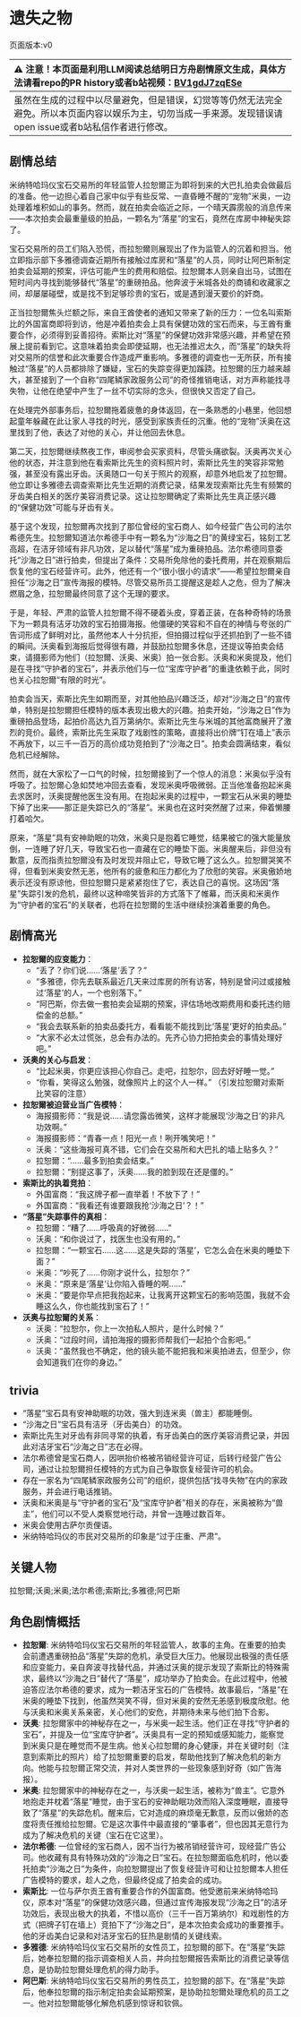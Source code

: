 # 遗失之物
页面版本:v0
 

| :warning: 注意！本页面是利用LLM阅读总结明日方舟剧情原文生成，具体方法请看repo的PR history或者b站视频：[BV1gdJ7zqESe](https://www.bilibili.com/video/BV1gdJ7zqESe/)         |
|:----------------------------|
| 虽然在生成的过程中以尽量避免，但是错误，幻觉等等仍然无法完全避免。所以本页面内容以娱乐为主，切勿当成一手来源。发现错误请open issue或者b站私信作者进行修改。|



## 剧情总结
米纳特哈玛仪宝石交易所的年轻监管人拉恕爾正为即将到来的大巴扎拍卖会做最后的准备。他一边担心着自己家中似乎有些反常、一直昏睡不醒的“宠物”米奥，一边处理着堆积如山的事务。然而，就在拍卖会临近之际，一个晴天霹雳般的消息传来——本次拍卖会最重量级的拍品，一颗名为“落星”的宝石，竟然在库房中神秘失踪了。

宝石交易所的员工们陷入恐慌，而拉恕爾则展现出了作为监管人的沉着和担当。他立即指示部下多雅德调查近期所有接触过库房和“落星”的人员，同时让阿巴斯制定拍卖会延期的预案，评估可能产生的费用和赔偿。拉恕爾本人则亲自出马，试图在短时间内寻找到能够替代“落星”的重磅拍品。他奔波于米城各处的商铺和收藏家之间，却屡屡碰壁，或是找不到足够珍贵的宝石，或是遇到漫天要价的奸商。

正当拉恕爾焦头烂额之际，来自王酋使者的通知又带来了新的压力：一位名叫索斯比的外国富商即将到访，他是冲着拍卖会上具有保健功效的宝石而来，与王酋有重要合作，必须得到妥善招待。索斯比对“落星”的保健功效非常感兴趣，并希望在预展上提前看到它。这意味着拍卖会即使延期，也无法推迟太久，而“落星”的缺失将对交易所的信誉和此次重要合作造成严重影响。多雅德的调查也一无所获，所有接触过“落星”的人员都排除了嫌疑，宝石的失踪变得更加蹊跷。拉恕爾的压力越来越大，甚至接到了一个自称“四尾鳞家政服务公司”的奇怪推销电话，对方声称能找寻失物，让他在绝望中产生了一丝不切实际的念头，但很快又否定了自己。

在处理完外部事务后，拉恕爾拖着疲惫的身体返回，在一条熟悉的小巷里，他回想起童年躲藏在此让家人寻找的时光，感受到家族责任的沉重。他的“宠物”沃奥在这里找到了他，表达了对他的关心，并让他回去休息。

第二天，拉恕爾继续熬夜工作，审阅参会买家资料，尽管头痛欲裂。沃奥再次关心他的状态，并注意到他在看索斯比先生的资料照片时，索斯比先生的笑容非常勉强，甚至没有露出牙齿。沃奥随口一句关于照片的观察，却意外地启发了拉恕爾。他立即让多雅德去调查索斯比先生近期的消费记录，结果发现索斯比先生有频繁的牙齿美白相关的医疗美容消费记录。这让拉恕爾确定了索斯比先生真正感兴趣的“保健功效”可能与牙齿有关。

基于这个发现，拉恕爾再次找到了那位曾经的宝石商人、如今经营广告公司的法尔希德先生。拉恕爾知道法尔希德手中有一颗名为“沙海之日”的黄绿宝石，铭刻工艺高超，在洁牙领域有非凡功效，足以替代“落星”成为重磅拍品。法尔希德同意委托“沙海之日”进行拍卖，但提出了条件：交易所免除他的委托费用，并在观察期后恢复他的宝石经营许可。此外，他还有一个“很小很小的请求”——希望拉恕爾亲自担任“沙海之日”宣传海报的模特。尽管交易所员工提醒这是趁人之危，但为了解决燃眉之急，拉恕爾最终同意了这个无理的要求。

于是，年轻、严肃的监管人拉恕爾不得不硬着头皮，穿着正装，在各种奇特的场景下为一颗具有洁牙功效的宝石拍摄海报。他僵硬的笑容和不自在的神情与夸张的广告词形成了鲜明对比，虽然他本人十分抗拒，但拍摄过程似乎还抓拍到了一些不错的瞬间。沃奥看到海报后觉得很有趣，并鼓励拉恕爾多休息，还提议等拍卖会结束，请摄影师为他们（拉恕爾、沃奥、米奥）拍一张合影。沃奥和米奥提及，他们是在寻找“守护者的宝石”，并表示他们与一位“宝库守护者”的重逢依赖于此，同时也关心拉恕爾“有限的时光”。

拍卖会当天，索斯比先生如期而至，对其他拍品兴趣泛泛，却对“沙海之日”的宣传单，特别是拉恕爾担任模特的版本表现出极大的兴趣。拍卖开始，“沙海之日”作为重磅拍品登场，起拍价高达九百万第纳尔。索斯比先生与米城的其他富商展开了激烈的竞价。最终，索斯比先生采取了戏剧性的策略，直接将出价牌“钉在墙上”表示不再放下，以三千一百万的高价成功竞拍到了“沙海之日”。拍卖会圆满结束，看似危机已经解除。

然而，就在大家松了一口气的时候，拉恕爾接到了一个惊人的消息：米奥似乎没有呼吸了。拉恕爾心急如焚地冲回去查看，发现米奥呼吸微弱。正当他准备抱起米奥去求医时，沃奥提醒他医生没有用。在抱起米奥的过程中，一颗宝石从米奥的睡垫下掉了出来——那正是失踪已久的“落星”。米奥也在这时突然醒了过来，伸着懒腰打着哈欠。

原来，“落星”具有安神助眠的功效，米奥只是抱着它睡觉，结果被它的强大能量放倒，一连睡了好几天，导致宝石也一直藏在它的睡垫下面。米奥醒来后，非但没有歉意，反而指责拉恕爾没有及时发现并阻止它，导致它睡了这么久。拉恕爾哭笑不得，但看到米奥安然无恙，他所有的疲惫和压力都化为了欣慰的笑容。米奥傲娇地表示还没有原谅他，但拉恕爾只是紧紧抱住了它，表达自己的喜悦。这场因“落星”失踪引发的危机，最终以这种啼笑皆非的方式落下了帷幕，而沃奥和米奥作为“守护者的宝石”的关联者，也将在拉恕爾的生活中继续扮演着重要的角色。
## 剧情高光
*   **拉恕爾的应变能力**：
    *   “丢了？你们说......‘落星’丢了？”
    *   “多雅德，你先去联系最近几天来过库房的所有访客，特别是曾问过或接触过‘落星’的人，一个也别落下。”
    *   “阿巴斯，你去做一套拍卖会延期的预案，评估场地改期费用和委托违约赔偿金的总额。”
    *   “我会去联系新的拍卖品委托方，看看能不能找到比‘落星’更好的拍卖品。”
    *   “大家不必太过慌张，总会有办法的。先齐心协力把拍卖会的事情处理好吧。”
*   **沃奥的关心与启发**：
    *   “比起米奥，你更应该担心你自己。走吧，拉恕尔，回去好好睡一觉。”
    *   “你看，笑得这么勉强，就像照片上的这个人一样。” （引发拉恕爾对索斯比笑容的注意）
*   **拉恕爾被迫营业当广告模特**：
    *   海报摄影师：“我是说......请您露齿微笑，这样才能展现‘沙海之日’的非凡功效啊。”
    *   海报摄影师：“青春一点！阳光一点！咧开嘴笑吧！”
    *   沃奥：“这些海报可真不错，它们会在交易所和大巴扎的墙上贴多久？”
    *   拉恕爾：“......最多到拍卖会结束。”
    *   拉恕爾：“别提这事了，沃奥......我的脸到现在还是僵的。”
*   **索斯比的执着竞拍**：
    *   外国富商：“我这牌子都一直举着！不放下了！”
    *   外国富商：“我看还有谁要跟我抢‘沙海之日’？！”
*   **“落星”失踪事件的真相**：
    *   拉恕爾：“糟了......呼吸真的好微弱......”
    *   沃奥：“和你说过了，找医生也没有用的。”
    *   拉恕爾：“一颗宝石......这......这是失踪的‘落星’，它怎么会在米奥的睡垫下面？”
    *   米奥：“吵死了......你刚才说什么，拉恕尔？”
    *   米奥：“原来是‘落星’让你陷入昏睡的啊......”
    *   米奥：“要是你早点把我抱起来，让我离开这颗宝石的影响范围，我就不会睡这么久，你也能找到宝石了！”
*   **沃奥与拉恕爾的关系**：
    *   沃奥：“拉恕尔，你上一次拍私人照片，是什么时候？”
    *   沃奥：“过段时间，请拍海报的摄影师帮我们一起拍个合影吧。”
    *   沃奥：“虽然我也不确定，他的镜头能不能把我和米奥拍进去，但至少，你会知道我们在你的身边。”
## trivia
*   “落星”宝石具有安神助眠的功效，强大到连米奥（兽主）都能睡倒。
*   “沙海之日”宝石具有洁牙（牙齿美白）的功效。
*   索斯比先生对牙齿有非同寻常的执着，有牙齿美白的医疗美容消费记录，并因此对洁牙宝石“沙海之日”志在必得。
*   法尔希德曾是宝石商人，因哄抬价格被吊销经营许可证，后转行经营广告公司，通过让拉恕爾担任模特的方式为自己争取恢复经营许可的机会。
*   存在一家名为“四尾鳞家政服务公司”的组织，提供包括“找寻失物”在内的家政服务，并会进行电话推销。
*   沃奥和米奥是与“守护者的宝石”及“宝库守护者”相关的存在，米奥被称为“兽主”，他们可以不受人类察觉地行动，并曾一连睡过数百年。
*   米奥会使用古萨尔贡俚语。
*   米纳特哈玛仪的市民对交易所的印象是“过于庄重、严肃”。
## 关键人物
拉恕爾;沃奥;米奥;法尔希德;索斯比;多雅德;阿巴斯
## 角色剧情概括
-   **拉恕爾**: 米纳特哈玛仪宝石交易所的年轻监管人，故事的主角。在重要的拍卖会前遭遇重磅拍品“落星”失踪的危机，承受巨大压力。他展现出极强的责任感和应变能力，亲自奔波寻找替代品，并通过沃奥的提示发现了索斯比的特殊需求，最终以“沙海之日”替代了“落星”，成功举办了拍卖会。在此过程中，他被迫答应法尔希德的要求，成为一颗洁牙宝石的广告模特。故事最后，“落星”在米奥的睡垫下找到，他虽然哭笑不得，但对米奥的安然无恙感到极度欣慰。他与沃奥和米奥关系亲密，关心他们的安危，并期待未来与他们拍下合影。
-   **沃奥**: 拉恕爾家中的神秘存在之一，与米奥一起生活。他们正在寻找“守护者的宝石”，并提及一位“宝库守护者”。沃奥具有一定的预知或感知能力，能察觉到米奥只是在睡觉而不是生病。他关心拉恕爾的身心健康，并在关键时刻（注意到索斯比的照片）给了拉恕爾重要的启发，帮助他找到了解决危机的新方向。他能与拉恕爾正常交流，并对人类世界的一些现象感到好奇（如广告海报）。
-   **米奥**: 拉恕爾家中的神秘存在之一，与沃奥一起生活，被称为“兽主”。它意外地抱走并枕着“落星”睡觉，由于宝石的安神助眠功效而陷入深度睡眠，直接导致了“落星”的失踪危机。醒来后，它对造成的麻烦毫无歉意，反而以傲娇的态度将责任推给拉恕爾。它是这次事件中最直接的“肇事者”，但也因其无意行为成为了解决危机的关键（宝石在它这里）。
-   **法尔希德**: 一位曾经的宝石商人，因不当行为被吊销经营许可，现经营广告公司。他收藏有具有特殊功效的“沙海之日”宝石。在拉恕爾面临危机时，他以委托拍卖“沙海之日”为条件，向拉恕爾提出了恢复经营许可和让拉恕爾本人担任广告模特的要求，趁人之危，但最终促成了拍卖会的成功。
-   **索斯比**: 一位与萨尔贡王酋有重要合作的外国富商。他受邀前来米纳特哈玛仪，原本对“落星”的保健功效感兴趣，但通过宣传海报发现“沙海之日”的洁牙功效后，表现出极大的执着，不惜以高价（三千一百万第纳尔）和戏剧性的方式（把牌子钉在墙上）竞拍下了“沙海之日”，是本次拍卖会成功的重要推手。他的牙齿美白记录和对洁牙宝石的狂热是剧情的关键线索。
-   **多雅德**: 米纳特哈玛仪宝石交易所的女性员工，拉恕爾的部下。在“落星”失踪后，她奉拉恕爾的指示调查相关人员，并向拉恕爾报告索斯比的消费记录等信息，是协助拉恕爾处理危机的得力助手。
-   **阿巴斯**: 米纳特哈玛仪宝石交易所的男性员工，拉恕爾的部下。在“落星”失踪后，他奉拉恕爾的指示制定拍卖会延期预案，是协助拉恕爾处理危机的员工之一。他对拉恕爾能够化解危机感到惊讶和钦佩。